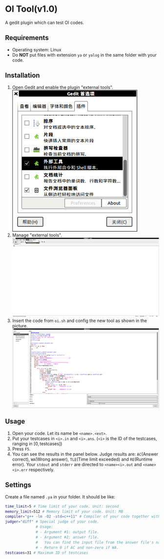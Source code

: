 # OI Tool(v1.0)

A gedit plugin which can test OI codes.

## Requirements

- Operating system: Linux
- Do **NOT** put files with extension `ya` or `yalog` in the same folder with your code.

## Installation

1. Open Gedit and enable the plugin "external tools".
   ![0.png](0.png)
2. Manage "external tools".
   ![2.png](2.png)
3. Insert the code from `oi.sh` and config the new tool as shown in the picture.
   ![1.png](1.png)

## Usage

1. Open your code. Let its name be `<name>.<ext>`.
2. Put your testcases in `<i>.in` and `<i>.ans`. (`<i>` is the ID of the testcases, ranging in $[0,\mathrm{testcases}]$)
3. Press `F5`.
4. You can see the results in the panel below.
   Judge results are: `AC`(Answer correct), `WA`(Wrong answer), `TLE`(Time limit exceeded) and `RE`(Runtime error).
   Your `stdout` and `stderr` are directed to `<name><i>.out` and `<name><i>.err` respectively.

## Settings

Create a file named `.ya` in your folder. It should be like:

```sh
time_limit=5 # Time limit of your code. Unit: second
memory_limit=512 # Memory limit of your code. Unit: MB
compiler="g++ -lm -O2 -std=c++11" # Compiler of your code together with the arguments.
judger="diff" # Special judge of your code. 
              # Usage:
              # - Argument #1: output file.
              # - Argument #2: answer file.
              #   You can find the input file from the answer file's name.
              # - Return 0 if AC and non-zero if WA.
testcases=31 # Maximum ID of testcases
```
